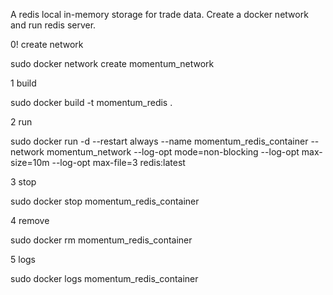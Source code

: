 A redis local in-memory storage for trade data. Create a docker network and run redis server. 

0! create network 

sudo docker network create momentum_network

1 build

sudo docker build -t momentum_redis .

2 run

sudo docker run -d --restart always --name momentum_redis_container --network momentum_network --log-opt mode=non-blocking --log-opt max-size=10m --log-opt max-file=3 redis:latest

3 stop

sudo docker stop momentum_redis_container

4 remove

sudo docker rm momentum_redis_container

5 logs

sudo docker logs momentum_redis_container
